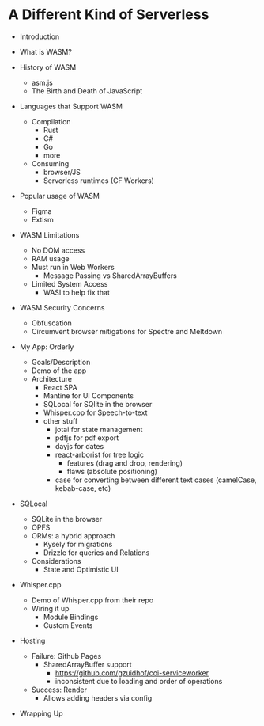 # A Different Kind of Serverless

- Introduction

- What is WASM?

- History of WASM

  - asm.js
  - The Birth and Death of JavaScript

- Languages that Support WASM

  - Compilation
    - Rust
    - C#
    - Go
    - more
  - Consuming
    - browser/JS
    - Serverless runtimes (CF Workers)

- Popular usage of WASM

  - Figma
  - Extism

- WASM Limitations

  - No DOM access
  - RAM usage
  - Must run in Web Workers
    - Message Passing vs SharedArrayBuffers
  - Limited System Access
    - WASI to help fix that

- WASM Security Concerns

  - Obfuscation
  - Circumvent browser mitigations for Spectre and Meltdown

- My App: Orderly

  - Goals/Description
  - Demo of the app
  - Architecture
    - React SPA
    - Mantine for UI Components
    - SQLocal for SQlite in the browser
    - Whisper.cpp for Speech-to-text
    - other stuff
      - jotai for state management
      - pdfjs for pdf export
      - dayjs for dates
      - react-arborist for tree logic
        - features (drag and drop, rendering)
        - flaws (absolute positioning)
      - case for converting between different text cases (camelCase, kebab-case, etc)

- SQLocal

  - SQLite in the browser
  - OPFS
  - ORMs: a hybrid approach
    - Kysely for migrations
    - Drizzle for queries and Relations
  - Considerations
    - State and Optimistic UI

- Whisper.cpp

  - Demo of Whisper.cpp from their repo
  - Wiring it up
    - Module Bindings
    - Custom Events

- Hosting

  - Failure: Github Pages
    - SharedArrayBuffer support
      - https://github.com/gzuidhof/coi-serviceworker
      - inconsistent due to loading and order of operations
  - Success: Render
    - Allows adding headers via config

- Wrapping Up
